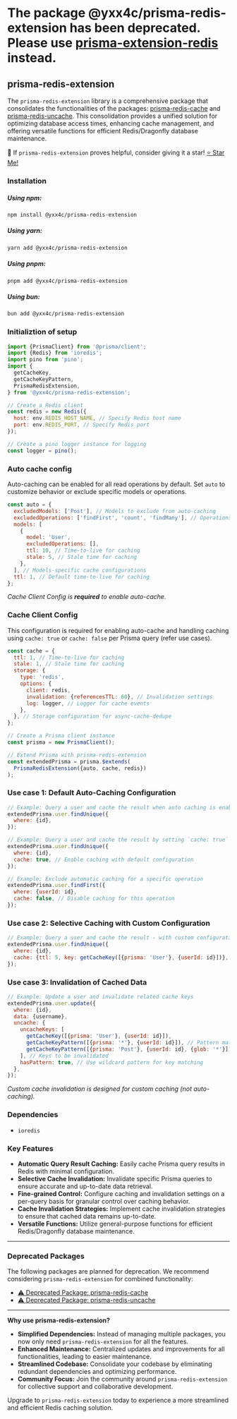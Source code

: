 # The package @yxx4c/prisma-redis-extension has been deprecated. Please use [prisma-extension-redis](https://github.com/yxx4c/prisma-extension-redis) instead.

## prisma-redis-extension

The `prisma-redis-extension` library is a comprehensive package that consolidates the functionalities of the packages: [prisma-redis-cache](https://github.com/yxx4c/prisma-redis-cache) and [prisma-redis-uncache](https://github.com/yxx4c/prisma-redis-uncache). This consolidation provides a unified solution for optimizing database access times, enhancing cache management, and offering versatile functions for efficient Redis/Dragonfly database maintenance.

🚀 If `prisma-redis-extension` proves helpful, consider giving it a star! [⭐ Star Me!](https://github.com/yxx4c/prisma-redis-extension)

### **Installation**

##### **Using npm:**

```bash
npm install @yxx4c/prisma-redis-extension
```

##### **Using yarn:**

```bash
yarn add @yxx4c/prisma-redis-extension
```

##### **Using pnpm:**

```bash
pnpm add @yxx4c/prisma-redis-extension
```

##### **Using bun:**

```bash
bun add @yxx4c/prisma-redis-extension
```

### Initializtion of setup

```javascript
import {PrismaClient} from '@prisma/client';
import {Redis} from 'ioredis';
import pino from 'pino';
import {
  getCacheKey,
  getCacheKeyPattern,
  PrismaRedisExtension,
} from '@yxx4c/prisma-redis-extension';

// Create a Redis client
const redis = new Redis({
  host: env.REDIS_HOST_NAME, // Specify Redis host name
  port: env.REDIS_PORT, // Specify Redis port
});

// Create a pino logger instance for logging
const logger = pino();
```

### Auto cache config

Auto-caching can be enabled for all read operations by default. Set `auto` to customize behavior or exclude specific models or operations.

```javascript
const auto = {
  excludedModels: ['Post'], // Models to exclude from auto-caching
  excludedOperations: ['findFirst', 'count', 'findMany'], // Operations to exclude from auto-caching
  models: [
    {
      model: 'User',
      excludedOperations: [],
      ttl: 10, // Time-to-live for caching
      stale: 5, // Stale time for caching
    },
  ], // Models-specific cache configurations
  ttl: 1, // Default time-to-live for caching
};
```

_Cache Client Config is **required** to enable auto-cache._

### Cache Client Config

This configuration is required for enabling auto-cache and handling caching using `cache: true` or `cache: false` per Prisma query (refer use cases).

```javascript
const cache = {
  ttl: 1, // Time-to-live for caching
  stale: 1, // Stale time for caching
  storage: {
    type: 'redis',
    options: {
      client: redis,
      invalidation: {referencesTTL: 60}, // Invalidation settings
      log: logger, // Logger for cache events
    },
  }, // Storage configuration for async-cache-dedupe
};

// Create a Prisma client instance
const prisma = new PrismaClient();

// Extend Prisma with prisma-redis-extension
const extendedPrisma = prisma.$extends(
  PrismaRedisExtension({auto, cache, redis})
);
```

### Use case 1: Default Auto-Caching Configuration

```javascript
// Example: Query a user and cache the result when auto caching is enabled
extendedPrisma.user.findUnique({
  where: {id},
});

// Example: Query a user and cache the result by setting `cache: true` to toggle auto cache
extendedPrisma.user.findUnique({
  where: {id},
  cache: true, // Enable caching with default configuration
});

// Example: Exclude automatic caching for a specific operation
extendedPrisma.user.findFirst({
  where: {userId: id},
  cache: false, // Disable caching for this operation
});
```

### Use case 2: Selective Caching with Custom Configuration

```javascript
// Example: Query a user and cache the result - with custom configuration
extendedPrisma.user.findUnique({
  where: {id},
  cache: {ttl: 5, key: getCacheKey([{prisma: 'User'}, {userId: id}])},
});
```

### Use case 3: Invalidation of Cached Data

```javascript
// Example: Update a user and invalidate related cache keys
extendedPrisma.user.update({
  where: {id},
  data: {username},
  uncache: {
    uncacheKeys: [
      getCacheKey([{prisma: 'User'}, {userId: id}]),
      getCacheKeyPattern([{prisma: '*'}, {userId: id}]), // Pattern matching under a specific key, eg: prisma:*:userId:1234
      getCacheKeyPattern([{prisma: 'Post'}, {userId: id}, {glob: '*'}]), // Utilizing the key 'glob' to create a wildcard region, eg: prisma:post:userId:1234:*
    ], // Keys to be invalidated
    hasPattern: true, // Use wildcard pattern for key matching
  },
});
```

_Custom cache invalidation is designed for custom caching (not auto-caching)._

### Dependencies

- `ioredis`

### Key Features

- **Automatic Query Result Caching:** Easily cache Prisma query results in Redis with minimal configuration.
- **Selective Cache Invalidation:** Invalidate specific Prisma queries to ensure accurate and up-to-date data retrieval.
- **Fine-grained Control:** Configure caching and invalidation settings on a per-query basis for granular control over caching behavior.
- **Cache Invalidation Strategies:** Implement cache invalidation strategies to ensure that cached data remains up-to-date.
- **Versatile Functions:** Utilize general-purpose functions for efficient Redis/Dragonfly database maintenance.

---

### Deprecated Packages

The following packages are planned for deprecation. We recommend considering `prisma-redis-extension` for combined functionality:

- [⚠️ Deprecated Package: prisma-redis-cache](https://github.com/yxx4c/prisma-redis-cache)
- [⚠️ Deprecated Package: prisma-redis-uncache](https://github.com/yxx4c/prisma-redis-uncache)

---

**Why use prisma-redis-extension?**

- **Simplified Dependencies:** Instead of managing multiple packages, you now only need `prisma-redis-extension` for all the features.
- **Enhanced Maintenance:** Centralized updates and improvements for all functionalities, leading to easier maintenance.
- **Streamlined Codebase:** Consolidate your codebase by eliminating redundant dependencies and optimizing performance.
- **Community Focus:** Join the community around `prisma-redis-extension` for collective support and collaborative development.

Upgrade to `prisma-redis-extension` today to experience a more streamlined and efficient Redis caching solution.
